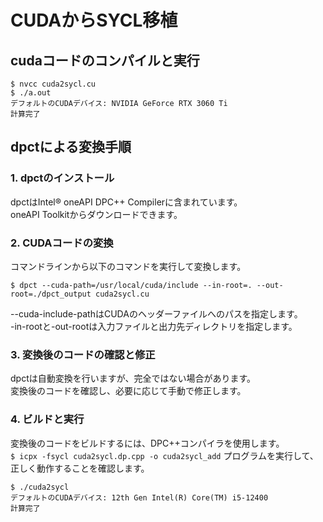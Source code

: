 # CUDAからSYCL移植

## cudaコードのコンパイルと実行
```
$ nvcc cuda2sycl.cu   
$ ./a.out 
デフォルトのCUDAデバイス: NVIDIA GeForce RTX 3060 Ti
計算完了
```

## dpctによる変換手順
### 1. dpctのインストール   
dpctはIntel® oneAPI DPC++ Compilerに含まれています。    
oneAPI Toolkitからダウンロードできます。    
### 2. CUDAコードの変換    
コマンドラインから以下のコマンドを実行して変換します。  
```
$ dpct --cuda-path=/usr/local/cuda/include --in-root=. --out-root=./dpct_output cuda2sycl.cu
```
--cuda-include-pathはCUDAのヘッダーファイルへのパスを指定します。   
-in-rootと-out-rootは入力ファイルと出力先ディレクトリを指定します。 
### 3. 変換後のコードの確認と修正  
dpctは自動変換を行いますが、完全ではない場合があります。    
変換後のコードを確認し、必要に応じて手動で修正します。  
### 4. ビルドと実行    
変換後のコードをビルドするには、DPC++コンパイラを使用します。   
`$ icpx -fsycl cuda2sycl.dp.cpp -o cuda2sycl_add`
プログラムを実行して、正しく動作することを確認します。  
```
$ ./cuda2sycl
デフォルトのCUDAデバイス: 12th Gen Intel(R) Core(TM) i5-12400
計算完了
```
